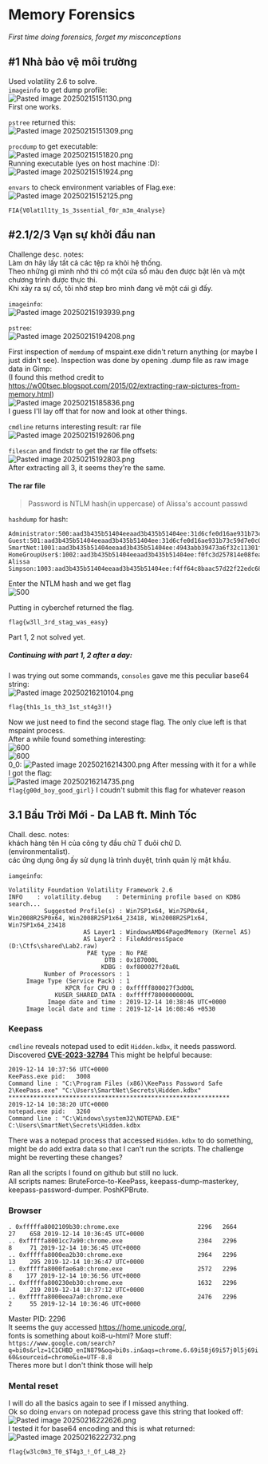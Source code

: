 # Memory Forensics

*First time doing forensics, forget my misconceptions*

## #1 Nhà bảo vệ môi trường

Used volatility 2.6 to solve.  
`imageinfo` to get dump profile:  
![Pasted image 20250215151130.png](img/Pasted%20image%2020250215151130.png)  
First one works.  

`pstree` returned this:  
![Pasted image 20250215151309.png](img/Pasted%20image%2020250215151309.png)  

`procdump` to get executable:  
![Pasted image 20250215151820.png](img/Pasted%20image%2020250215151820.png)  
Running executable (yes on host machine :D):  
![Pasted image 20250215151924.png](img/Pasted%20image%2020250215151924.png)  

`envars` to check environment variables of Flag.exe:  
![Pasted image 20250215152125.png](img/Pasted%20image%2020250215152125.png)  

`FIA{V0lat1l1ty_1s_3ssential_f0r_m3m_4nalyse}`

## #2.1/2/3 Vạn sự khởi đầu nan

Challenge desc. notes:  
Làm ơn hãy lấy tất cả các tệp ra khỏi hệ thống.  
Theo những gì mình nhớ thì có một cửa sổ màu đen được bật lên và một chương trình được thực thi.  
Khi xảy ra sự cố, tôi nhớ step bro mình đang vẽ một cái gì đấy.  

`imageinfo`:  
![Pasted image 20250215193939.png](img/Pasted%20image%2020250215193939.png)

`pstree`:  
![Pasted image 20250215194208.png](img/Pasted%20image%2020250215194208.png)

First inspection of `memdump` of mspaint.exe didn't return anything (or maybe I just didn't see). Inspection was done by opening .dump file as raw image data in Gimp:  
(I found this method credit to https://w00tsec.blogspot.com/2015/02/extracting-raw-pictures-from-memory.html)  
![Pasted image 20250215185836.png](img/Pasted%20image%2020250215185836.png)    
I guess I'll lay off that for now and look at other things.

`cmdline` returns interesting result:  rar file  
![Pasted image 20250215192606.png](img/Pasted%20image%2020250215192606.png)  

`filescan` and findstr to get the rar file offsets:
![Pasted image 20250215192803.png](img/Pasted%20image%2020250215192803.png)  
After extracting all 3, it seems they're the same.

#### The rar file

> Password is NTLM hash(in uppercase) of Alissa's account passwd

`hashdump` for hash:  
```
Administrator:500:aad3b435b51404eeaad3b435b51404ee:31d6cfe0d16ae931b73c59d7e0c089c0:::
Guest:501:aad3b435b51404eeaad3b435b51404ee:31d6cfe0d16ae931b73c59d7e0c089c0:::
SmartNet:1001:aad3b435b51404eeaad3b435b51404ee:4943abb39473a6f32c11301f4987e7e0:::
HomeGroupUser$:1002:aad3b435b51404eeaad3b435b51404ee:f0fc3d257814e08fea06e63c5762ebd5:::
Alissa Simpson:1003:aad3b435b51404eeaad3b435b51404ee:f4ff64c8baac57d22f22edc681055ba6:::
```
Enter the NTLM hash and we get flag  
![500](img/Pasted%20image%2020250215192402.png)  

Putting in cyberchef returned the flag.

`flag{w3ll_3rd_stag_was_easy}`

Part 1, 2 not solved yet.  

##### Continuing with part 1, 2 after a day:  

I was trying out some commands, `consoles` gave me this peculiar base64 string:  
![Pasted image 20250216210104.png](img/Pasted%20image%2020250216210104.png)  

`flag{th1s_1s_th3_1st_st4g3!!}`

Now we just need to find the second stage flag. The only clue left is that mspaint process.  
After a while found something interesting:  
![600](img/Pasted%20image%2020250216213108.png)  
![600](img/Pasted%20image%2020250216214002.png)  
0_0:  ![Pasted image 20250216214300.png](img/Pasted%20image%2020250216214300.png)
After messing with it for a while I got the flag:  
![Pasted image 20250216214735.png](img/Pasted%20image%2020250216214735.png)  
`flag{g00d_boy_good_girl}` I coudn't submit this flag for whatever reason

## 3.1 Bầu Trời Mới - Da LAB ft. Minh Tốc

Chall. desc. notes:  
khách hàng tên H của công ty đầu chữ T đuôi chữ D.  
(environmentalist).  
các ứng dụng ông ấy sử dụng là trình duyệt, trình quản lý mật khẩu.  

`iamgeinfo`:  
```
Volatility Foundation Volatility Framework 2.6
INFO    : volatility.debug    : Determining profile based on KDBG search...
          Suggested Profile(s) : Win7SP1x64, Win7SP0x64, Win2008R2SP0x64, Win2008R2SP1x64_23418, Win2008R2SP1x64, Win7SP1x64_23418
                     AS Layer1 : WindowsAMD64PagedMemory (Kernel AS)
                     AS Layer2 : FileAddressSpace (D:\Ctfs\shared\Lab2.raw)
                      PAE type : No PAE
                           DTB : 0x187000L
                          KDBG : 0xf800027f20a0L
          Number of Processors : 1
     Image Type (Service Pack) : 1
                KPCR for CPU 0 : 0xfffff800027f3d00L
             KUSER_SHARED_DATA : 0xfffff78000000000L
           Image date and time : 2019-12-14 10:38:46 UTC+0000
     Image local date and time : 2019-12-14 16:08:46 +0530
```

### Keepass

`cmdline` reveals notepad used to edit `Hidden.kdbx`, it needs password.  
Discovered **[CVE-2023-32784](https://nvd.nist.gov/vuln/detail/CVE-2023-32784)** This might be helpful because:  
```
2019-12-14 10:37:56 UTC+0000
KeePass.exe pid:   3008
Command line : "C:\Program Files (x86)\KeePass Password Safe 2\KeePass.exe" "C:\Users\SmartNet\Secrets\Hidden.kdbx"
**************************************************************
2019-12-14 10:38:20 UTC+0000
notepad.exe pid:   3260
Command line : "C:\Windows\system32\NOTEPAD.EXE" C:\Users\SmartNet\Secrets\Hidden.kdbx
```  
There was a notepad process that accessed `Hidden.kdbx` to do something, might be do add extra data so that I can't run the scripts. The challenge might be reverting these changes?  

Ran all the scripts I found on github but still no luck.  
All scripts names: BruteForce-to-KeePass, keepass-dump-masterkey, keepass-password-dumper.  PoshKPBrute.  

### Browser

```
. 0xfffffa8002109b30:chrome.exe                      2296   2664     27    658 2019-12-14 10:36:45 UTC+0000
.. 0xfffffa8001cc7a90:chrome.exe                     2304   2296      8     71 2019-12-14 10:36:45 UTC+0000
.. 0xfffffa8000ea2b30:chrome.exe                     2964   2296     13    295 2019-12-14 10:36:47 UTC+0000
.. 0xfffffa8000fae6a0:chrome.exe                     2572   2296      8    177 2019-12-14 10:36:56 UTC+0000
.. 0xfffffa800230eb30:chrome.exe                     1632   2296     14    219 2019-12-14 10:37:12 UTC+0000
.. 0xfffffa8000eea7a0:chrome.exe                     2476   2296      2     55 2019-12-14 10:36:46 UTC+0000

```  
Master PID: 2296  
It seems the guy accessed https://home.unicode.org/,  
fonts is something about koi8-u-html? More stuff:  
`https://www.google.com/search?q=bi0s&rlz=1C1CHBD_enIN879&oq=bi0s.in&aqs=chrome.6.69i58j69i57j0l5j69i60&sourceid=chrome&ie=UTF-8.8`  
Theres more but I don't think those will help  

### Mental reset

I will do all the basics again to see if I missed anything.  
Ok so doing `envars` on notepad process gave this string that looked off:  
![Pasted image 20250216222626.png](img/Pasted%20image%2020250216222626.png)  
I tested it for base64 encoding and this is what returned:  
![Pasted image 20250216222732.png](img/Pasted%20image%2020250216222732.png)  

`flag{w3lc0m3_T0_$T4g3_!_Of_L4B_2}`
